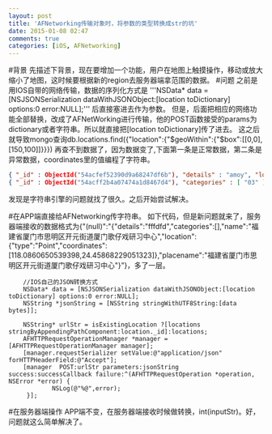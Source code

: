 ```yaml
---
layout: post
title: 'AFNetworking传输对象时，将参数的类型转换成str的坑'
date: 2015-01-08 02:47
comments: true
categories: [iOS, AFNetworking]
---
```

#背景
先描述下背景，现在要增加一个功能，用户在地图上触摸操作，移动或放大缩小了地图，这时候要根据新的region去服务器端拿范围的数据。
#问题
之前是用IOS自带的网络传输，数据的序列化方式是 '''NSData\* data = [NSJSONSerialization dataWithJSONObject:[location toDictionary] options:0 error:NULL];''' 后直接塞进去作为参数。
但是，后面把相应的网络功能全部替换，改成了AFNetWorking进行传输，他的POST函数接受的params为dictionary或者字符串。所以就直接把[location toDictionary]传了进去。
这之后就导致mongo查询db.locations.find({"location":{"$geoWithin":{"$box":[[0,0],[150,100]]}}}) 再查不到数据了，因为数据变了,下面第一条是正常数据，第二条是异常数据，coordinates里的值编程了字符串。
```json
{ "_id" : ObjectId("54acfef52390d9a68247df6b"), "details" : "amoy", "location" : { "type" : "Point", "coordinates" : [ 118.1189864873886, 24.48821130558777 ] }, "categories" : [ ], "placename" : "福建省厦门市思明区嘉莲街道怡祥大厦", "name" : "福建省厦门市思明区嘉莲街道怡祥大厦", "imageId" : "54abdd38f648dbff427cbf0b" }
{ "_id" : ObjectId("54acff2b4a07474a1d8467d4"), "categories" : [ "03" ], "details" : "fdfdfdfdfdf", "location" : { "coordinates" : [ "118.1164839863777", "24.48796232996047" ], "type" : "Point" }, "name" : "福建省厦门市思明区筼筜街道莲岳路173之10号", "placename" : "福建省厦门市思明区筼筜街道莲岳路173之10号", "created_at" : ISODate("2015-01-07T09:40:59.815Z") }
```
发现是字符串引擎的问题就找了很久。之后开始尝试解决。

#在APP端直接给AFNetworking传字符串。
如下代码，但是新问题就来了，服务器端接收的数据格式为{"(null)":"{\"details\":\"fffdfd\",\"categories\":[],\"name\":\"福建省厦门市思明区开元街道厦门歌仔戏研习中心\",\"location\":{\"type\":\"Point\",\"coordinates\":[118.0860650539398,24.45868229051323]},\"placename\":\"福建省厦门市思明区开元街道厦门歌仔戏研习中心\"}”}，多了一层。
```
    //IOS自己的JSON转换方式
    NSData* data = [NSJSONSerialization dataWithJSONObject:[location toDictionary] options:0 error:NULL];
    NSString *jsonString = [NSString stringWithUTF8String:[data bytes]];
    
    NSString* urlStr = isExistingLocation ?[locations stringByAppendingPathComponent:location._id]:locations;
    AFHTTPRequestOperationManager *manager = [AFHTTPRequestOperationManager manager];
    [manager.requestSerializer setValue:@"application/json" forHTTPHeaderField:@"Accept"];
    [manager  POST:urlStr parameters:jsonString success:successCallback failure:^(AFHTTPRequestOperation *operation, NSError *error) {
            NSLog(@"%@",error);
     }];
```
#在服务器端操作
APP端不变，在服务器端接收时候做转换，int(inputStr)。好，问题就这么简单解决了。